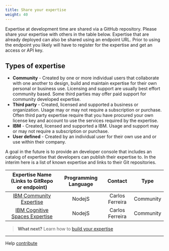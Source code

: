 ```yaml
---
title: Share your expertise
weight: 40
---
```


  Expertise at development time are shared via a GitHub repository.  Please share your  expertise with others in the table below. Expertise that are already deployed can also be shared using an endpoint URL.  Prior to using the endpoint you likely will have to register for the expertise and get an access or API key.

##  Types of expertise

  * **Community** - Created by one or more individual users that collaborate with one another to design, build and maintain expertise for their own personal or business use.  Licensing and support are usually best effort community based.   Some third parties may offer paid support for community developed expertise.
  * **Third party** - Created, licensed and supported a business or organization.  Usage may or may not require a subscription or purchase.   Often third party expertise require that you have procured your own license key and account to use the services required by the expertise.
  * **IBM** - Created, licensed and supported a IBM.  Usage and support may or may not require a subscription or purchase.
  * **User defined** - Created by an individual user for their own use and or use within their company.

  A goal in the future is to provide an developer console that includes an catalog of expertise that developers can publish their expertise to.   In the interim here is a list of known expertise and links to their Git repositories.

  | Expertise Name  (Links to GitRepo or endpoint)                     | Programming Language   | Contact    | Type         |
  |:---------------------------------------------------------------------:|:-------:|:----------:|:------------:|
  | [IBM Community Expertise]()  | NodejS  | Carlos Ferreira | Community   |
  | [IBM Cognitive Spaces Expertise]()  | NodejS  | Carlos Ferreira | Community   |




 > **What next?** Learn how to [build your expertise ]({{site.baseurl}}/developer/expertise/build-expertise/)

 ____
 Help [contribute]({{site.baseurl}}/developer/contribute/contribute-doc/)
